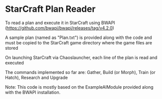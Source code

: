 # StarCraft Plan Reader

To read a plan and execute it in StarCraft using BWAPI (https://github.com/bwapi/bwapi/releases/tag/v4.2.0)

A sample plan (named as "Plan.txt") is provided along with the code and must be copied to the StarCraft game directory where the game files are stored

On launching StarCraft via Chaoslauncher, each line of the plan is read and executed

The commands implemented so far are: Gather, Build (or Morph), Train (or Hatch), Research and Upgrade

Note: This code is mostly based on the ExampleAIModule provided along with the BWAPI installation. 
